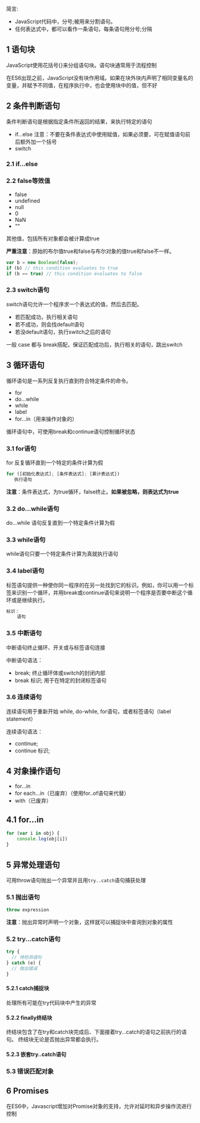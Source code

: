 简言:
- JavaScript代码中，分号;被用来分割语句。
- 任何表达式中，都可以看作一条语句，每条语句用分号;分隔

## 1 语句块 ##
JavaScript使用花括号{}来分组语句块。语句块通常用于流程控制

在ES6出现之前，JavaScript没有块作用域。如果在块外块内声明了相同变量名的变量，并赋予不同值，在程序执行中，也会使用块中的值，但不好

## 2 条件判断语句 ##
条件判断语句是根据指定条件所返回的结果，来执行特定的语句

- if...else
注意：不要在条件表达式中使用赋值，如果必须要，可在赋值语句前后额外加一个括号
- switch
### 2.1 if...else ###
### 2.2 false等效值 ###
- false
- undefined
- null
- 0
- NaN
- ""

其他值，包括所有对象都会被计算成true

**严重注意**：原始的布尔值true和false与布尔对象的值true和false不一样。
```javascript
var b = new Boolean(false);
if (b) // this condition evaluates to true
if (b == true) // this condition evaluates to false
```
### 2.3 switch语句 ###
switch语句允许一个程序求一个表达式的值，然后去匹配。
- 若匹配成功，执行相关语句
- 若不成功，则会找default语句
- 若没default语句，执行switch之后的语句

一般 case 都与 break搭配，保证匹配成功后，执行相关的语句，跳出switch

## 3 循环语句 ##
循环语句是一系列反复执行直到符合特定条件的命令。
- for
- do...while
- while
- label
- for...in（用来操作对象的）

循环语句中，可使用break和continue语句控制循环状态

### 3.1 for语句 ###
for 反复循环直到一个特定的条件计算为假
```javascript
for ([初始化表达式]; [条件表达式]; [累计表达式])
   执行语句
```
**注意**：条件表达式，为true循环，false终止。**如果被忽略，则表达式为true**

### 3.2 do...while语句 ###
do...while 语句反复直到一个特定条件计算为假

### 3.3 while语句 ###
while语句只要一个特定条件计算为真就执行语句

### 3.4 label语句 ###
标签语句提供一种使你同一程序的在另一处找到它的标识。例如，你可以用一个标签来识别一个循环，并用break或continue语句来说明一个程序是否要中断这个循环或是继续执行。
```javascript
标识：
	语句
```

### 3.5 中断语句 ###
中断语句终止循环、开关或与标签语句连接

中断语句语法：
- break; 终止循环体或switch的封闭内部
- break 标识; 用于在特定的封闭标签语句

### 3.6 连续语句 ###
连续语句用于重新开始 while, do-while, for语句，或者标签语句（label statement）

连续语句语法：
- continue;
- continue 标识;

## 4 对象操作语句 ##
- for...in
- for each...in（已废弃）（使用for..of语句来代替）
- with（已废弃）

## 4.1 for...in ##
```javascript
for (var i in obj) {
	console.log(obj[i])
}
```

## 5 异常处理语句 ##
可用throw语句抛出一个异常并且用`try..catch`语句捕获处理

### 5.1 抛出语句 ###
```javascript
throw expression 
```
**注意**：抛出异常时声明一个对象，这样就可以捕捉块中查询到对象的属性

### 5.2 try...catch语句 ###
```javascript
try {
  // 待检测语句
} catch (e) {
  // 抛出错误
}
```

#### 5.2.1 catch捕捉块 ####
处理所有可能在try代码块中产生的异常

#### 5.2.2 finally终结块 ####
终结块包含了在try和catch块完成后、下面接着try...catch的语句之前执行的语句。
终结块无论是否抛出异常都会执行。

#### 5.2.3 嵌套try..catch语句 ####
### 5.3 错误匹配对象 ###

## 6 Promises ##
在ES6中，Javascript增加对Promise对象的支持，允许对延时和异步操作流进行控制


















